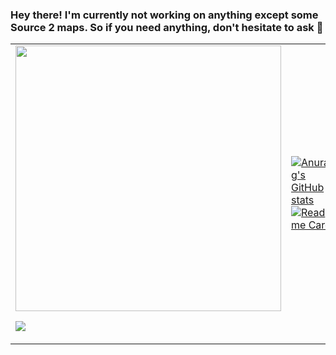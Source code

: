 ### Hey there! I'm currently not working on anything except some Source 2 maps. So if you need anything, don't hesitate to ask 👻

<table>
  <tr>
    <td width=50%>
      
<div id="header" align="center">
  <img src="https://giffiles.alphacoders.com/155/15531.gif" width="425"/>
</div>
      
![](https://komarev.com/ghpvc/?username=rwynx&color=90b302&label=UHh+THIS+IS+GETTING+REALLY+BORING+ARE+WE+THERE+YET?&style=for-the-badge)   
    </td>
    <td width=50%>
      <a href="https://github-readme-stats.vercel.app/">
[![Anurag's GitHub stats](https://github-readme-stats.vercel.app/api?username=rwynx&show_icons=true&theme=merko)](https://github.com/anuraghazra/github-readme-stats)
[![Readme Card](https://github-readme-stats.vercel.app/api/pin/?username=rwynx&repo=rwynx.github.io&theme=merko)](https://github.com/rwynx/rwynx.github.io)
      </a>
    </td>
  </tr>
</table>
